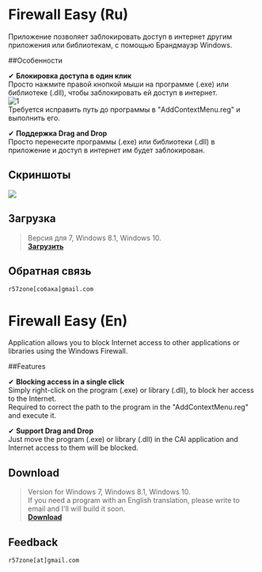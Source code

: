 # Firewall Easy (Ru)
Приложение позволяет заблокировать доступ в интернет другим приложения или библиотекам, с помощью Брандмауэр Windows.

##Особенности

✔ **Блокировка доступа в один клик**<br>
Просто нажмите правой кнопкой мыши на программе (.exe) или библиотеке (.dll), чтобы заблокировать ей доступ в интернет.<br>
![1](https://cloud.githubusercontent.com/assets/9499881/7653228/22b33980-fb25-11e4-8f31-62982a1403e6.png)<br>
Требуется исправить путь до программы в "AddContextMenu.reg" и выполнить его.

✔ **Поддержка Drag and Drop**<br>
Просто перенесите программы (.exe) или библиотеки (.dll) в приложение и доступ в интернет им будет заблокирован.

## Скриншоты
![](https://cloud.githubusercontent.com/assets/9499881/9428097/2d54caba-49af-11e5-9088-860e39d9b456.png)

## Загрузка
>Версия для 7, Windows 8.1, Windows 10.<br>
**[Загрузить](https://github.com/r57zone/CAI/releases)**<br>

## Обратная связь
`r57zone[собака]gmail.com`

# Firewall Easy (En)
Application allows you to block Internet access to other applications or libraries using the Windows Firewall.

##Features

✔ **Blocking access in a single click**<br>
Simply right-click on the program (.exe) or library (.dll), to block her access to the Internet.<br>
Required to correct the path to the program in the "AddContextMenu.reg" and execute it.

✔ **Support Drag and Drop**<br>
Just move the program (.exe) or library (.dll) in the CAI application and Internet access to them will be blocked.

## Download
>Version for Windows 7, Windows 8.1, Windows 10.<br>
>If you need a program with an English translation, please write to email and I'll will build it soon.<br>
**[Download](https://github.com/r57zone/CAI/releases)**<br>

## Feedback
`r57zone[at]gmail.com`